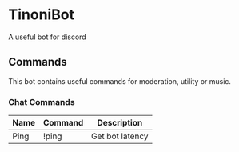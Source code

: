 # TinoniBot

A useful bot for discord

## Commands

This bot contains useful commands for moderation, utility or music.

### Chat Commands

| Name | Command | Description     |
|------|---------|-----------------|
| Ping | !ping   | Get bot latency |